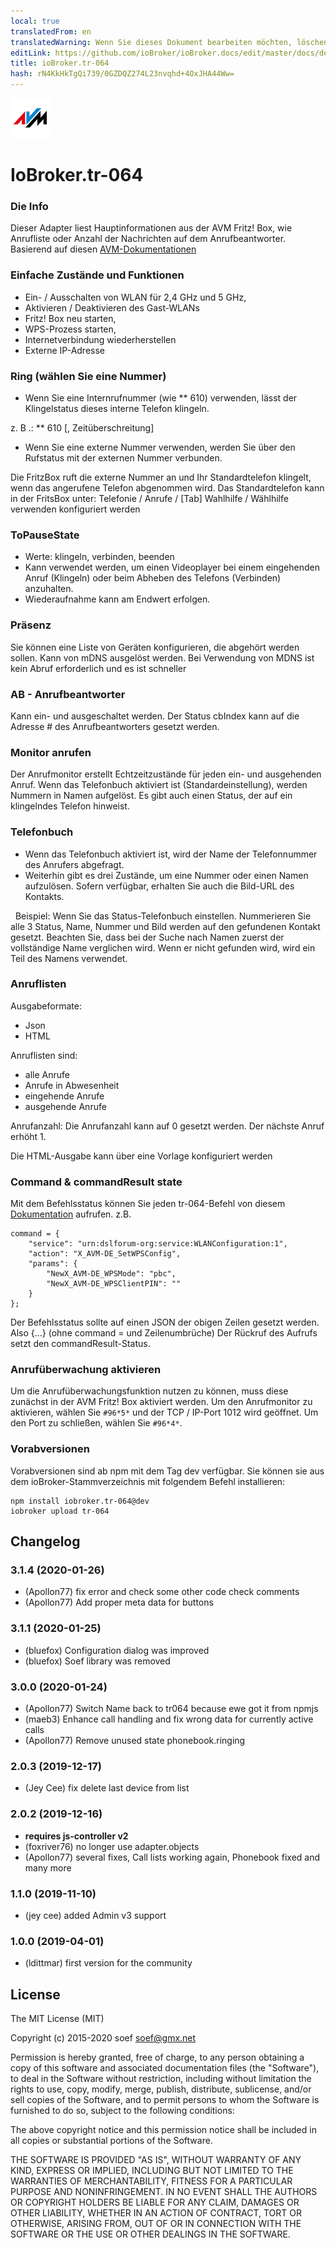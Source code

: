 ```yaml
---
local: true
translatedFrom: en
translatedWarning: Wenn Sie dieses Dokument bearbeiten möchten, löschen Sie bitte das Feld "translationsFrom". Andernfalls wird dieses Dokument automatisch erneut übersetzt
editLink: https://github.com/ioBroker/ioBroker.docs/edit/master/docs/de/adapterref/iobroker.tr-064/README.md
title: ioBroker.tr-064
hash: rN4KkHkTgQi739/0GZDQZ274L23nvqhd+4OxJHA44Ww=
---
```

![Logo](../../../en/adapterref/iobroker.tr-064/media/tr-064.png)

# IoBroker.tr-064
### Die Info
Dieser Adapter liest Hauptinformationen aus der AVM Fritz! Box, wie Anrufliste oder Anzahl der Nachrichten auf dem Anrufbeantworter.
Basierend auf diesen [AVM-Dokumentationen](https://avm.de/service/schnittstellen/)

### Einfache Zustände und Funktionen
- Ein- / Ausschalten von WLAN für 2,4 GHz und 5 GHz,
- Aktivieren / Deaktivieren des Gast-WLANs
- Fritz! Box neu starten,
- WPS-Prozess starten,
- Internetverbindung wiederherstellen
- Externe IP-Adresse

### Ring (wählen Sie eine Nummer)
- Wenn Sie eine Internrufnummer (wie ** 610) verwenden, lässt der Klingelstatus dieses interne Telefon klingeln.

z. B .: ** 610 [, Zeitüberschreitung]

- Wenn Sie eine externe Nummer verwenden, werden Sie über den Rufstatus mit der externen Nummer verbunden.

Die FritzBox ruft die externe Nummer an und Ihr Standardtelefon klingelt, wenn das angerufene Telefon abgenommen wird.
Das Standardtelefon kann in der FritsBox unter: Telefonie / Anrufe / [Tab] Wahlhilfe / Wählhilfe verwenden konfiguriert werden

### ToPauseState
- Werte: klingeln, verbinden, beenden
- Kann verwendet werden, um einen Videoplayer bei einem eingehenden Anruf (Klingeln) oder beim Abheben des Telefons (Verbinden) anzuhalten.
- Wiederaufnahme kann am Endwert erfolgen.

### Präsenz
Sie können eine Liste von Geräten konfigurieren, die abgehört werden sollen.
Kann von mDNS ausgelöst werden. Bei Verwendung von MDNS ist kein Abruf erforderlich und es ist schneller

### AB - Anrufbeantworter
Kann ein- und ausgeschaltet werden.
Der Status cbIndex kann auf die Adresse # des Anrufbeantworters gesetzt werden.

### Monitor anrufen
Der Anrufmonitor erstellt Echtzeitzustände für jeden ein- und ausgehenden Anruf.
Wenn das Telefonbuch aktiviert ist (Standardeinstellung), werden Nummern in Namen aufgelöst. Es gibt auch einen Status, der auf ein klingelndes Telefon hinweist.

### Telefonbuch
- Wenn das Telefonbuch aktiviert ist, wird der Name der Telefonnummer des Anrufers abgefragt.
- Weiterhin gibt es drei Zustände, um eine Nummer oder einen Namen aufzulösen. Sofern verfügbar, erhalten Sie auch die Bild-URL des Kontakts.

  Beispiel: Wenn Sie das Status-Telefonbuch einstellen. Nummerieren Sie alle 3 Status, Name, Nummer und Bild werden auf den gefundenen Kontakt gesetzt. Beachten Sie, dass bei der Suche nach Namen zuerst der vollständige Name verglichen wird. Wenn er nicht gefunden wird, wird ein Teil des Namens verwendet.

### Anruflisten
Ausgabeformate:

- Json
- HTML

Anruflisten sind:

- alle Anrufe
- Anrufe in Abwesenheit
- eingehende Anrufe
- ausgehende Anrufe

Anrufanzahl: Die Anrufanzahl kann auf 0 gesetzt werden. Der nächste Anruf erhöht 1.

Die HTML-Ausgabe kann über eine Vorlage konfiguriert werden

### Command & commandResult state
Mit dem Befehlsstatus können Sie jeden tr-064-Befehl von diesem [Dokumentation](https://avm.de/service/schnittstellen/) aufrufen.
z.B.

```
command = {
    "service": "urn:dslforum-org:service:WLANConfiguration:1",
    "action": "X_AVM-DE_SetWPSConfig",
    "params": {
        "NewX_AVM-DE_WPSMode": "pbc",
        "NewX_AVM-DE_WPSClientPIN": ""
    }
};
```

Der Befehlsstatus sollte auf einen JSON der obigen Zeilen gesetzt werden. Also {...} (ohne command = und Zeilenumbrüche) Der Rückruf des Aufrufs setzt den commandResult-Status.

### Anrufüberwachung aktivieren
Um die Anrufüberwachungsfunktion nutzen zu können, muss diese zunächst in der AVM Fritz! Box aktiviert werden.
Um den Anrufmonitor zu aktivieren, wählen Sie ```#96*5*``` und der TCP / IP-Port 1012 wird geöffnet. Um den Port zu schließen, wählen Sie ```#96*4*```.

### Vorabversionen
Vorabversionen sind ab npm mit dem Tag dev verfügbar.
Sie können sie aus dem ioBroker-Stammverzeichnis mit folgendem Befehl installieren:

```
npm install iobroker.tr-064@dev
iobroker upload tr-064
```

## Changelog
### 3.1.4 (2020-01-26)
* (Apollon77) fix error and check some other code check comments
* (Apollon77) Add proper meta data for buttons

### 3.1.1 (2020-01-25)
* (bluefox) Configuration dialog was improved
* (bluefox) Soef library was removed

### 3.0.0 (2020-01-24)
* (Apollon77) Switch Name back to tr064 because ewe got it from npmjs
* (maeb3) Enhance call handling and fix wrong data for currently active calls 
* (Apollon77) Remove unused state phonebook.ringing

### 2.0.3 (2019-12-17)
* (Jey Cee) fix delete last device from list

### 2.0.2 (2019-12-16)
* __requires js-controller v2__
* (foxriver76) no longer use adapter.objects
* (Apollon77) several fixes, Call lists working again, Phonebook fixed and many more

### 1.1.0 (2019-11-10)
* (jey cee) added Admin v3 support

### 1.0.0 (2019-04-01)
* (ldittmar) first version for the community

## License
The MIT License (MIT)

Copyright (c) 2015-2020 soef <soef@gmx.net>

Permission is hereby granted, free of charge, to any person obtaining a copy
of this software and associated documentation files (the "Software"), to deal
in the Software without restriction, including without limitation the rights
to use, copy, modify, merge, publish, distribute, sublicense, and/or sell
copies of the Software, and to permit persons to whom the Software is
furnished to do so, subject to the following conditions:

The above copyright notice and this permission notice shall be included in
all copies or substantial portions of the Software.

THE SOFTWARE IS PROVIDED "AS IS", WITHOUT WARRANTY OF ANY KIND, EXPRESS OR
IMPLIED, INCLUDING BUT NOT LIMITED TO THE WARRANTIES OF MERCHANTABILITY,
FITNESS FOR A PARTICULAR PURPOSE AND NONINFRINGEMENT. IN NO EVENT SHALL THE
AUTHORS OR COPYRIGHT HOLDERS BE LIABLE FOR ANY CLAIM, DAMAGES OR OTHER
LIABILITY, WHETHER IN AN ACTION OF CONTRACT, TORT OR OTHERWISE, ARISING FROM,
OUT OF OR IN CONNECTION WITH THE SOFTWARE OR THE USE OR OTHER DEALINGS IN
THE SOFTWARE.